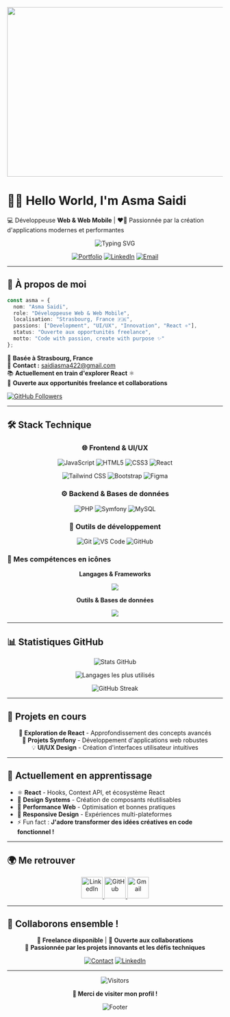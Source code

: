 <div align="center">
  <img width="1584" height="396" alt="Bannière Asma Saidi" src="https://github.com/user-attachments/assets/f204e2bd-3ab0-4856-9b89-0a98d80be21f" />
</div>

# 👋🏻 Hello World, I'm **Asma Saidi**  
💻 Développeuse **Web & Web Mobile** | ❤️‍🔥 Passionnée par la création d'applications modernes et performantes

<div align="center">
  
  ![Typing SVG](https://readme-typing-svg.herokuapp.com?font=Fira+Code&weight=600&size=22&pause=1000&color=0891b2&center=true&vCenter=true&width=600&lines=Full-Stack+Developer+%F0%9F%9A%80;Créatrice+d'expériences+web+uniques;Toujours+en+quête+d'innovation+✨)

  [![Portfolio](https://img.shields.io/badge/Portfolio-0891b2?style=for-the-badge&logo=safari&logoColor=white)](https://votre-portfolio.com)
  [![LinkedIn](https://img.shields.io/badge/LinkedIn-0891b2?style=for-the-badge&logo=linkedin&logoColor=white)](https://www.linkedin.com/in/asma-saïdi-698b07297)
  [![Email](https://img.shields.io/badge/Email-0891b2?style=for-the-badge&logo=gmail&logoColor=white)](mailto:saidiasma422@gmail.com)

</div>

---

## 🌟 À propos de moi

```typescript
const asma = {
  nom: "Asma Saidi",
  role: "Développeuse Web & Web Mobile",
  localisation: "Strasbourg, France 🇫🇷",
  passions: ["Development", "UI/UX", "Innovation", "React ⚛️"],
  status: "Ouverte aux opportunités freelance",
  motto: "Code with passion, create with purpose ✨"
};
```

📌 **Basée à Strasbourg, France**  
📧 **Contact :** [saidiasma422@gmail.com](mailto:saidiasma422@gmail.com)  
📚 **Actuellement en train d'explorer React** ⚛️  
🤝 **Ouverte aux opportunités freelance et collaborations**  

[![GitHub Followers](https://img.shields.io/github/followers/yah422?logo=github&style=for-the-badge&color=0891b2&labelColor=1c1917)](https://github.com/yah422)

---

## 🛠️ Stack Technique

<div align="center">

### 🌐 Frontend & UI/UX
![JavaScript](https://img.shields.io/badge/JavaScript-F7DF1E?style=for-the-badge&logo=javascript&logoColor=black)
![HTML5](https://img.shields.io/badge/HTML5-E34F26?style=for-the-badge&logo=html5&logoColor=white)
![CSS3](https://img.shields.io/badge/CSS3-1572B6?style=for-the-badge&logo=css3&logoColor=white)
![React](https://img.shields.io/badge/React-20232A?style=for-the-badge&logo=react&logoColor=61DAFB)

![Tailwind CSS](https://img.shields.io/badge/Tailwind_CSS-38B2AC?style=for-the-badge&logo=tailwind-css&logoColor=white)
![Bootstrap](https://img.shields.io/badge/Bootstrap-563D7C?style=for-the-badge&logo=bootstrap&logoColor=white)
![Figma](https://img.shields.io/badge/Figma-F24E1E?style=for-the-badge&logo=figma&logoColor=white)

### ⚙️ Backend & Bases de données
![PHP](https://img.shields.io/badge/PHP-777BB4?style=for-the-badge&logo=php&logoColor=white)
![Symfony](https://img.shields.io/badge/Symfony-000000?style=for-the-badge&logo=symfony&logoColor=white)
![MySQL](https://img.shields.io/badge/MySQL-4479A1?style=for-the-badge&logo=mysql&logoColor=white)

### 🔧 Outils de développement
![Git](https://img.shields.io/badge/Git-F05032?style=for-the-badge&logo=git&logoColor=white)
![VS Code](https://img.shields.io/badge/VS_Code-007ACC?style=for-the-badge&logo=visual-studio-code&logoColor=white)
![GitHub](https://img.shields.io/badge/GitHub-181717?style=for-the-badge&logo=github&logoColor=white)

</div>

### 🎨 Mes compétences en icônes
<div align="center">
  
**Langages & Frameworks**
<p>
  <img src="https://skillicons.dev/icons?i=js,php,symfony,html,css,tailwind,bootstrap,react" />
</p>

**Outils & Bases de données**
<p>
  <img src="https://skillicons.dev/icons?i=mysql,git,figma,vscode,github" />
</p>

</div>

---

## 📊 Statistiques GitHub

<div align="center">
  
  ![Stats GitHub](https://github-readme-stats.vercel.app/api?username=yah422&show_icons=true&count_private=true&title_color=0891b2&text_color=ffffff&icon_color=0891b2&bg_color=1c1917&hide_border=true)
  
  ![Langages les plus utilisés](https://github-readme-stats.vercel.app/api/top-langs/?username=yah422&langs_count=8&title_color=0891b2&text_color=ffffff&icon_color=0891b2&bg_color=1c1917&hide_border=true&layout=compact)

</div>

<div align="center">
  
  ![GitHub Streak](https://github-readme-streak-stats.herokuapp.com/?user=yah422&stroke=ffffff&background=1c1917&ring=0891b2&fire=0891b2&currStreakNum=ffffff&currStreakLabel=0891b2&sideNums=ffffff&sideLabels=ffffff&dates=ffffff&hide_border=true)

</div>

---

## 🎯 Projets en cours

<div align="center">

🔭 **Exploration de React** - Approfondissement des concepts avancés  
🌱 **Projets Symfony** - Développement d'applications web robustes  
💡 **UI/UX Design** - Création d'interfaces utilisateur intuitives  

</div>

---

## 🌱 Actuellement en apprentissage

- ⚛️ **React** - Hooks, Context API, et écosystème React
- 🎨 **Design Systems** - Création de composants réutilisables
- 🚀 **Performance Web** - Optimisation et bonnes pratiques
- 📱 **Responsive Design** - Expériences multi-plateformes
- ⚡ Fun fact : **J'adore transformer des idées créatives en code fonctionnel !**

---

## 🌍 Me retrouver

<div align="center">

<p>
  <a href="https://www.linkedin.com/in/asma-saïdi-698b07297" target="_blank">
    <img src="https://skillicons.dev/icons?i=linkedin" width="50" height="50" alt="LinkedIn" />
  </a>
  <a href="https://github.com/yah422" target="_blank">
    <img src="https://skillicons.dev/icons?i=github" width="50" height="50" alt="GitHub" />
  </a>
  <a href="mailto:saidiasma422@gmail.com">
    <img src="https://cdn.jsdelivr.net/gh/devicons/devicon/icons/google/google-original.svg" width="50" height="50" alt="Gmail" />
  </a>
</p>

</div>

---

## 🤝 Collaborons ensemble !

<div align="center">

💼 **Freelance disponible** | 🤝 **Ouverte aux collaborations**  
🌟 **Passionnée par les projets innovants et les défis techniques**

[![Contact](https://img.shields.io/badge/Contactez_moi-0891b2?style=for-the-badge&logo=mail&logoColor=white)](mailto:saidiasma422@gmail.com)
[![LinkedIn](https://img.shields.io/badge/Connectons_nous-0891b2?style=for-the-badge&logo=linkedin&logoColor=white)](https://www.linkedin.com/in/asma-saïdi-698b07297)

</div>

---

<div align="center">
  
  ![Visitors](https://visitor-badge.laobi.icu/badge?page_id=yah422.yah422&color=0891b2)
  
  **💙 Merci de visiter mon profil !**
  
  ![Footer](https://capsule-render.vercel.app/api?type=waving&color=0891b2&height=100&section=footer)

</div>
